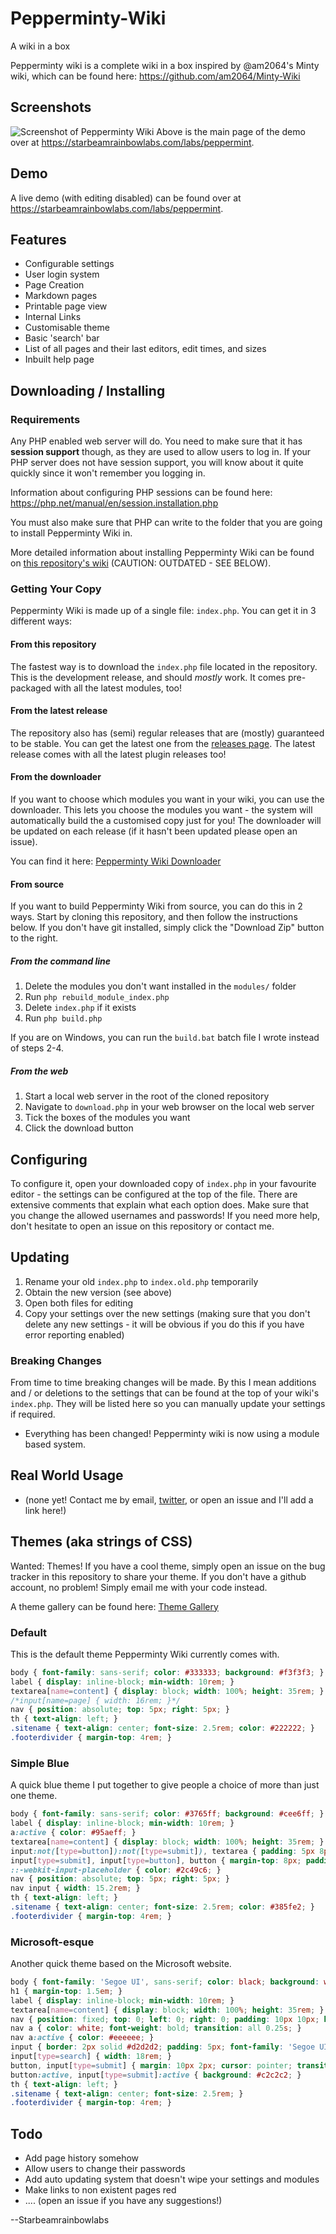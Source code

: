 # Pepperminty-Wiki
A wiki in a box

Pepperminty wiki is a complete wiki in a box inspired by @am2064's Minty wiki, which can be found here: https://github.com/am2064/Minty-Wiki

## Screenshots
![Screenshot of Pepperminty Wiki](http://i.imgur.com/xOfCSEx.png)
Above is the main page of the demo over at https://starbeamrainbowlabs.com/labs/peppermint.

## Demo
A live demo (with editing disabled) can be found over at https://starbeamrainbowlabs.com/labs/peppermint.

## Features
 * Configurable settings
 * User login system
 * Page Creation
 * Markdown pages
 * Printable page view
 * Internal Links
 * Customisable theme
 * Basic 'search' bar
 * List of all pages and their last editors, edit times, and sizes
 * Inbuilt help page

## Downloading / Installing

### Requirements
Any PHP enabled web server will do. You need to make sure that it has **session support** though, as they are used to allow users to log in. If your PHP server does not have session support, you will know about it quite quickly since it won't remember you logging in.

Information about configuring PHP sessions can be found here: https://php.net/manual/en/session.installation.php

You must also make sure that PHP can write to the folder that you are going to install Pepperminty Wiki in.

More detailed information about installing Pepperminty Wiki can be found on [this repository's wiki](https://github.com/sbrl/Pepperminty-Wiki/wiki/Installing) (CAUTION: OUTDATED - SEE BELOW).

### Getting Your Copy
Pepperminty Wiki is made up of a single file: `index.php`. You can get it in 3 different ways:

#### From this repository
The fastest way is to download the `index.php` file located in the repository. This is the development release, and should _mostly_ work. It comes pre-packaged with all the latest modules, too!

#### From the latest release
The repository also has (semi) regular releases that are (mostly) guaranteed to be stable. You can get the latest one from the [releases page](https://github.com/sbrl/Pepperminty-Wiki/releases). The latest release comes with all the latest plugin releases too!

#### From the downloader
If you want to choose which modules you want in your wiki, you can use the downloader. This lets you choose the modules you want - the system will automatically build the a customised copy just for you! The downloader will be updated on each release (if it hasn't been updated please open an issue).

You can find it here: [Pepperminty Wiki Downloader](https://starbeamrainbowlabs.com/labs/peppermint/download.php)


#### From source
If you want to build Pepperminty Wiki from source, you can do this in 2 ways. Start by cloning this repository, and then follow the instructions below. If you don't have git installed, simply click the "Download Zip" button to the right.

##### From the command line
1. Delete the modules you don't want installed in the `modules/` folder
2. Run `php rebuild_module_index.php`
3. Delete `index.php` if it exists
4. Run `php build.php`

If you are on Windows, you can run the `build.bat` batch file I wrote instead of steps 2-4.

##### From the web
1. Start a local web server in the root of the cloned repository
2. Navigate to `download.php` in your web browser on the local web server
3. Tick the boxes of the modules you want
4. Click the download button

## Configuring
To configure it, open your downloaded copy of `index.php` in your favourite editor - the settings can be configured at the top of the file. There are extensive comments that explain what each option does. Make sure that you change the allowed usernames and passwords! If you need more help, don't hesitate to open an issue on this repository or contact me.

## Updating
1. Rename your old `index.php` to `index.old.php` temporarily
2. Obtain the new version (see above)
3. Open both files for editing
4. Copy your settings over the new settings (making sure that you don't delete any new settings - it will be obvious if you do this if you have error reporting enabled)

### Breaking Changes
From time to time breaking changes will be made. By this I mean additions and / or deletions to the settings that can be found at the top of your wiki's `index.php`. They will be listed here so you can manually update your settings if required.

 * Everything has been changed! Pepperminty wiki is now using a module based system.

## Real World Usage
 * (none yet! Contact me by email, [twitter](https://twitter.com/SBRLabs), or open an issue and I'll add a link here!)

## Themes (aka strings of CSS)
Wanted: Themes! If you have a cool theme, simply open an issue on the bug tracker in this repository to share your theme. If you don't have a github account, no problem! Simply email me with your code instead.

A theme gallery can be found here: [Theme Gallery](https://github.com/sbrl/Pepperminty-Wiki/wiki/Theme-Gallery)

### Default
This is the default theme Pepperminty Wiki currently comes with.

```css
body { font-family: sans-serif; color: #333333; background: #f3f3f3; }
label { display: inline-block; min-width: 10rem; }
textarea[name=content] { display: block; width: 100%; height: 35rem; }
/*input[name=page] { width: 16rem; }*/
nav { position: absolute; top: 5px; right: 5px; }
th { text-align: left; }
.sitename { text-align: center; font-size: 2.5rem; color: #222222; }
.footerdivider { margin-top: 4rem; }
```

### Simple Blue
A quick blue theme I put together to give people a choice of more than just one theme.

```css
body { font-family: sans-serif; color: #3765ff; background: #cee6ff; }
label { display: inline-block; min-width: 10rem; }
a:active { color: #95aeff; }
textarea[name=content] { display: block; width: 100%; height: 35rem; }
input:not([type=button]):not([type=submit]), textarea { padding: 5px 8px; color: #2c49c6; background: rgba(42, 146, 255, 0.57); border: 0; border-radius: 5px; }
input[type=submit], input[type=button], button { margin-top: 8px; padding: 5px 8px; }
::-webkit-input-placeholder { color: #2c49c6; }
nav { position: absolute; top: 5px; right: 5px; }
nav input { width: 15.2rem; }
th { text-align: left; }
.sitename { text-align: center; font-size: 2.5rem; color: #385fe2; }
.footerdivider { margin-top: 4rem; }
```

### Microsoft-esque
Another quick theme based on the Microsoft website.

```css
body { font-family: 'Segoe UI', sans-serif; color: black; background: white; padding: 5px; }
h1 { margin-top: 1.5em; }
label { display: inline-block; min-width: 10rem; }
textarea[name=content] { display: block; width: 100%; height: 35rem; }
nav { position: fixed; top: 0; left: 0; right: 0; padding: 10px 10px; background: #0073c6; color: white; }
nav a { color: white; font-weight: bold; transition: all 0.25s; }
nav a:active { color: #eeeeee; }
input { border: 2px solid #d2d2d2; padding: 5px; font-family: 'Segoe UI', sans-serif; }
input[type=search] { width: 18rem; }
button, input[type=submit] { margin: 10px 2px; cursor: pointer; transition: all 0.25s; }
button:active, input[type=submit]:active { background: #c2c2c2; }
th { text-align: left; }
.sitename { text-align: center; font-size: 2.5rem; }
.footerdivider { margin-top: 4rem; }
```

## Todo
 * Add page history somehow
 * Allow users to change their passwords
 * Add auto updating system that doesn't wipe your settings and modules
 * Make links to non existent pages red
 * .... (open an issue if you have any suggestions!)

--Starbeamrainbowlabs
